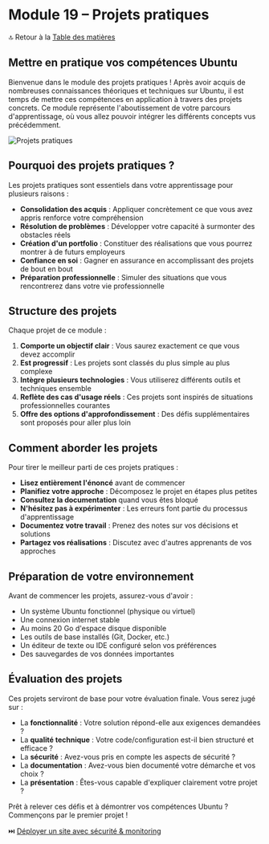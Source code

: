 # Module 19 – Projets pratiques

🔝 Retour à la [Table des matières](#table-des-matières)

## Mettre en pratique vos compétences Ubuntu

Bienvenue dans le module des projets pratiques ! Après avoir acquis de nombreuses connaissances théoriques et techniques sur Ubuntu, il est temps de mettre ces compétences en application à travers des projets concrets. Ce module représente l'aboutissement de votre parcours d'apprentissage, où vous allez pouvoir intégrer les différents concepts vus précédemment.

![Projets pratiques](https://placeholder-image.com/practical-projects.png)

## Pourquoi des projets pratiques ?

Les projets pratiques sont essentiels dans votre apprentissage pour plusieurs raisons :

- **Consolidation des acquis** : Appliquer concrètement ce que vous avez appris renforce votre compréhension
- **Résolution de problèmes** : Développer votre capacité à surmonter des obstacles réels
- **Création d'un portfolio** : Constituer des réalisations que vous pourrez montrer à de futurs employeurs
- **Confiance en soi** : Gagner en assurance en accomplissant des projets de bout en bout
- **Préparation professionnelle** : Simuler des situations que vous rencontrerez dans votre vie professionnelle

## Structure des projets

Chaque projet de ce module :

1. **Comporte un objectif clair** : Vous saurez exactement ce que vous devez accomplir
2. **Est progressif** : Les projets sont classés du plus simple au plus complexe
3. **Intègre plusieurs technologies** : Vous utiliserez différents outils et techniques ensemble
4. **Reflète des cas d'usage réels** : Ces projets sont inspirés de situations professionnelles courantes
5. **Offre des options d'approfondissement** : Des défis supplémentaires sont proposés pour aller plus loin

## Comment aborder les projets

Pour tirer le meilleur parti de ces projets pratiques :

- **Lisez entièrement l'énoncé** avant de commencer
- **Planifiez votre approche** : Décomposez le projet en étapes plus petites
- **Consultez la documentation** quand vous êtes bloqué
- **N'hésitez pas à expérimenter** : Les erreurs font partie du processus d'apprentissage
- **Documentez votre travail** : Prenez des notes sur vos décisions et solutions
- **Partagez vos réalisations** : Discutez avec d'autres apprenants de vos approches

## Préparation de votre environnement

Avant de commencer les projets, assurez-vous d'avoir :

- Un système Ubuntu fonctionnel (physique ou virtuel)
- Une connexion internet stable
- Au moins 20 Go d'espace disque disponible
- Les outils de base installés (Git, Docker, etc.)
- Un éditeur de texte ou IDE configuré selon vos préférences
- Des sauvegardes de vos données importantes

## Évaluation des projets

Ces projets serviront de base pour votre évaluation finale. Vous serez jugé sur :

- La **fonctionnalité** : Votre solution répond-elle aux exigences demandées ?
- La **qualité technique** : Votre code/configuration est-il bien structuré et efficace ?
- La **sécurité** : Avez-vous pris en compte les aspects de sécurité ?
- La **documentation** : Avez-vous bien documenté votre démarche et vos choix ?
- La **présentation** : Êtes-vous capable d'expliquer clairement votre projet ?

Prêt à relever ces défis et à démontrer vos compétences Ubuntu ? Commençons par le premier projet !

⏭️ [Déployer un site avec sécurité & monitoring](/07-projets-certification/module-19-projets-pratiques/01-deployer-site-web.md)
